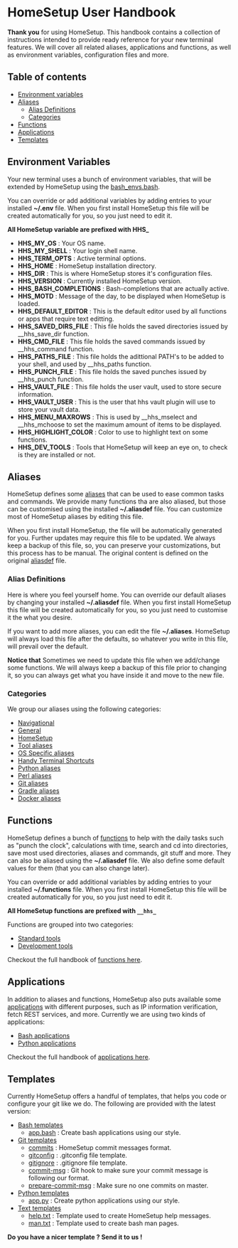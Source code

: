 # HomeSetup User Handbook

**Thank you** for using HomeSetup. This handbook contains a collection of instructions intended to provide ready
reference for your new terminal features. We will cover all related aliases, applications and functions, as well as 
environment variables, configuration files and more.

## Table of contents

<!-- toc -->

- [Environment variables](#environment-variables)
- [Aliases](#aliases)
  * [Alias Definitions](#alias-definitions)
  * [Categories](#categories)
- [Functions](#functions)
- [Applications](#applications)
- [Templates](#templates)

<!-- tocstop -->

## Environment Variables

Your new terminal uses a bunch of environment variables, that will be extended by HomeSetup using the 
[bash_envs.bash](../../dotfiles/bash/bash_env.bash).

You can override or add additional variables by adding entries to your installed **~/.env** file. When you first 
install HomeSetup this file will be created automatically for you, so you just need to edit it.

**All HomeSetup variable are prefixed with HHS_**

- **HHS_MY_OS** : Your OS name.
- **HHS_MY_SHELL** : Your login shell name.
- **HHS_TERM_OPTS** : Active terminal options.
- **HHS_HOME** : HomeSetup installation directory.
- **HHS_DIR** : This is where HomeSetup stores it's configuration files.
- **HHS_VERSION** : Currently installed HomeSetup version.
- **HHS_BASH_COMPLETIONS** : Bash-completions that are actually active.
- **HHS_MOTD** : Message of the day, to be displayed when HomeSetup is loaded.
- **HHS_DEFAULT_EDITOR** : This is the default editor used by all functions or apps that require text editting.
- **HHS_SAVED_DIRS_FILE** : This file holds the saved directories issued by __hhs_save_dir function.
- **HHS_CMD_FILE** : This file holds the saved commands issued by __hhs_command function.
- **HHS_PATHS_FILE** : This file holds the adittional PATH's to be added to your shell, and used by __hhs_paths function.
- **HHS_PUNCH_FILE** : This file holds the saved punches issued by __hhs_punch function.
- **HHS_VAULT_FILE** : This file holds the user vault, used to store secure information.
- **HHS_VAULT_USER** : This is the user that hhs vault plugin will use to store your vault data.
- **HHS_MENU_MAXROWS** : This is used by __hhs_mselect and  __hhs_mchoose to set the maximum amount of items to be displayed.
- **HHS_HIGHLIGHT_COLOR** : Color to use to highlight text on some functions.
- **HHS_DEV_TOOLS** : Tools that HomeSetup will keep an eye on, to check is they are installed or not.

## Aliases

HomeSetup defines some [aliases](../../README.md#aliases) that can be used to ease common tasks and commands. We provide many functions tha are 
also aliased, but those can be customised using the installed **~/.aliasdef** file. You can customize most of HomeSetup 
aliases by editing this file. 

When you first install HomeSetup, the file will be automatically generated for you. Further updates may require this 
file to be updated. We always keep a backup of this file, so, you can preserve your customizations, but this process has 
to be manual. The original content is defined on the original [aliasdef](../../dotfiles/aliasdef) file.

### Alias Definitions

Here is where you feel yourself home. You can override our default aliases by changing your installed **~/.aliasdef** file. 
When you first install HomeSetup this file will be created automatically for you, so you just need to customise it the 
what you desire.

If you want to add more aliases, you can edit the file **~/.aliases**. HomeSetup will always load this file after the defaults, so whatever you write in this file, will prevail over the default.

**Notice that** Sometimes we need to update this file when we add/change some functions. We will always keep a backup of this file prior to 
changing it, so you can always get what you have inside it and move to the new file.

### Categories

We group our aliases using the following categories:

- [Navigational](../../README.md#navigational)
- [General](../../README.md#general)
- [HomeSetup](../../README.md#homesetup-hhs)
- [Tool aliases](../../README.md#tool-aliases)
- [OS Specific aliases](../../README.md#os-specific-aliases)
- [Handy Terminal Shortcuts](../../README.md#handy-terminal-shortcuts)
- [Python aliases](../../README.md#python-aliases)
- [Perl aliases](../../README.md#perl-aliases)
- [Git aliases](../../README.md#git-aliases)
- [Gradle aliases](../../README.md#gradle-aliases)
- [Docker aliases](../../README.md#docker-aliases)

## Functions

HomeSetup defines a bunch of [functions](../../README.md#functions) to help with the daily tasks such as "punch the clock", 
calculations with time, search and cd into directories, save most used directories, aliases and commands, git stuff and more. 
They can also be aliased using the **~/.aliasdef** file. We also define some default values for them (that you can also change later).

You can override or add additional variables by adding entries to your installed **~/.functions** file. When you first 
install HomeSetup this file will be created automatically for you, so you just need to edit it.

**All HomeSetup functions are prefixed with `__hhs_`**

Functions are grouped into two categories:

- [Standard tools](../../README.md#standard-tools)
- [Development tools](../../README.md#development-tools)

Checkout the full handbook of [functions here](pages/functions.md).

## Applications

In addition to aliases and functions, HomeSetup also puts available some [applications](../../README.md#applications)
with different purposes, such as IP information verification, fetch REST services, and more. Currently we are using two
kinds of applications:

- [Bash applications](../../README.md#bash-apps)
- [Python applications](../../README.md#python-apps)

Checkout the full handbook of [applications here](pages/applications.md).

## Templates

Currently HomeSetup offers a handful of templates, that helps you code or configure your git like we do. The following
are provided with the latest version:

- [Bash templates](../../templates/bash)
    * [app.bash](../../templates/bash/app.bash) : Create bash applications using our style.
- [Git templates](../../templates/git)
    * [commits](../../templates/git/commits) : HomeSetup commit messages format.
    * [gitconfig](../../templates/git/gitconfig) : .gitconfig file template.
    * [gitignore](../../templates/git/gitignore) : .gitignore file template.
    * [commit-msg](../../templates/git/hooks/commit-msg) : Git hook to make sure your commit message is following our format.
    * [prepare-commit-msg](../../templates/git/hooks/prepare-commit-msg) : Make sure no one commits on master.
- [Python templates](../../templates/py)
    * [app.py](../../templates/py/app.py) : Create python applications using our style.
- [Text templates](../../templates/txt)
    * [help.txt](../../templates/txt/help.txt) : Template used to create HomeSetup help messages.
    * [man.txt](../../templates/txt/man.txt) : Template used to create bash man pages.

**Do you have a nicer template ? Send it to us !**
